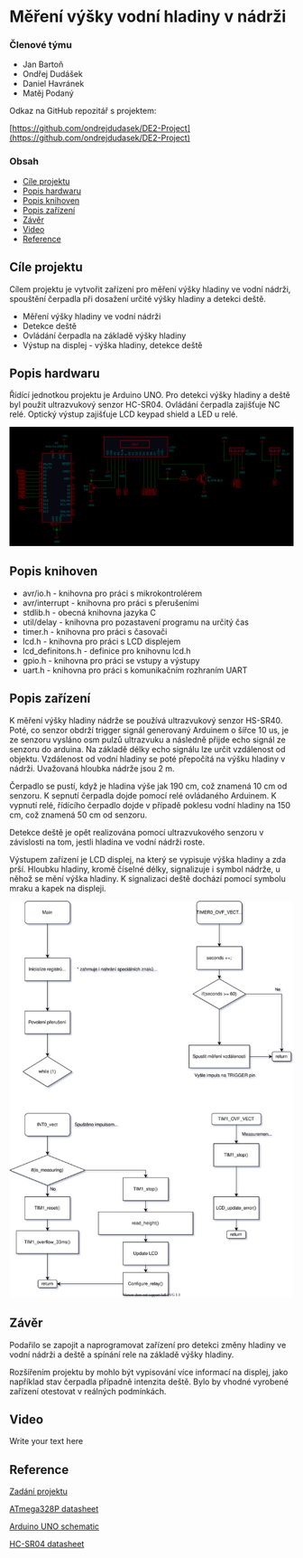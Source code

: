 # Měření výšky vodní hladiny v nádrži

### Členové týmu

* Jan Bartoň
* Ondřej Dudášek
* Daniel Havránek
* Matěj Podaný

Odkaz na GitHub repozitář s projektem:

[https://github.com/ondrejdudasek/DE2-Project](https://github.com/ondrejdudasek/DE2-Project)

### Obsah

* [Cíle projektu](#objectives)
* [Popis hardwaru](#hardware)
* [Popis knihoven](#libs)
* [Popis zařízení](#main)
* [Závěr](#end)
* [Video](#video)
* [Reference](#references)

<a name="objectives"></a>

## Cíle projektu

Cílem projektu je vytvořit zařízení pro měření výšky hladiny ve vodní nádrži, spouštění čerpadla při dosažení určité výšky hladiny a detekci deště. 

* Měření výšky hladiny ve vodní nádrži
* Detekce deště
* Ovládání čerpadla na základě výšky hladiny
* Výstup na displej - výška hladiny, detekce deště

<a name="hardware"></a>

## Popis hardwaru

Řídící jednotkou projektu je Arduino UNO. Pro detekci výšky hladiny a deště byl použit ultrazvukový senzor HC-SR04. Ovládání čerpadla zajišťuje NC relé. Optický výstup zajišťuje LCD keypad shield a LED u relé.


![Schéma zapojení](images/WTC_Scheme.png)

<a name="libs"></a>

## Popis knihoven

* avr/io.h - knihovna pro práci s mikrokontrolérem
* avr/interrupt - knihovna pro práci s přerušeními
* stdlib.h - obecná knihovna jazyka C
* util/delay - knihovna pro pozastavení programu na určitý čas
* timer.h - knihovna pro práci s časovači
* lcd.h - knihovna pro práci s LCD displejem
* lcd_definitons.h - definice pro knihovnu lcd.h
* gpio.h - knihovna pro práci se vstupy a výstupy
* uart.h - knihovna pro práci s komunikačním rozhraním UART

<a name="main"></a>

## Popis zařízení

K měření výšky hladiny nádrže se používá ultrazvukový senzor HS-SR40. Poté, co senzor obdrží trigger signál generovaný Arduinem o šířce 10 us, je ze senzoru vysláno osm pulzů ultrazvuku a následně přijde echo signál ze senzoru do arduina. Na základě délky echo signálu lze určit vzdálenost od objektu. Vzdálenost od vodní hladiny se poté přepočítá na výšku hladiny v nádrži. Uvažovaná hloubka nádrže jsou 2 m.

Čerpadlo se pustí, když je hladina výše jak 190 cm, což znamená 10 cm od senzoru. K sepnutí čerpadla dojde pomocí relé ovládaného Arduinem. K vypnutí relé, řídícího čerpadlo dojde v případě poklesu vodní hladiny na 150 cm, což znamená 50 cm od senzoru.

Detekce deště je opět realizována pomocí ultrazvukového senzoru v závislosti na tom, jestli hladina ve vodní nádrži roste. 

Výstupem zařízení je LCD displej, na který se vypisuje výška hladiny a zda prší. Hloubku hladiny, kromě číselné délky, signalizuje i symbol nádrže, u něhož se mění výška hladiny. K signalizaci deště dochází pomocí symbolu mraku a kapek na displeji.

![Flowchart](images/Main.drawio.svg)

<a name="video"></a>

## Závěr

Podařilo se zapojit a naprogramovat zařízení pro detekci změny hladiny ve vodní nádrži a deště a spínání rele na základě výšky hladiny.

Rozšířením projektu by mohlo být vypisování více informací na displej, jako například stav čerpadla případně intenzita deště. Bylo by vhodné vyrobené zařízení otestovat v reálných podmínkách.

<a name="end"></a>

## Video

Write your text here

<a name="references"></a>

## Reference
[Zadání projektu](https://github.com/tomas-fryza/Digital-electronics-2/tree/master/Labs/project)

[ATmega328P datasheet](https://ww1.microchip.com/downloads/en/DeviceDoc/ATmega48A-PA-88A-PA-168A-PA-328-P-DS-DS40002061B.pdf)

[Arduino UNO schematic](https://github.com/tomas-fryza/Digital-electronics-2/blob/master/Docs/arduino_shield.pdf)

[HC-SR04 datasheet](https://cdn.sparkfun.com/datasheets/Sensors/Proximity/HCSR04.pdf)

